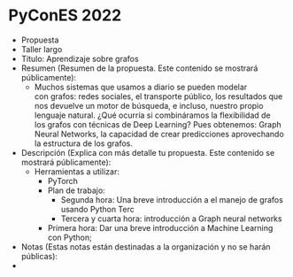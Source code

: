 # PyConES 2022

- Propuesta
- Taller largo
- Título: Aprendizaje sobre grafos
- Resumen (Resumen de la propuesta. Este contenido se mostrará públicamente):
	- Muchos sistemas que usamos a diario se pueden modelar con grafos: redes sociales, el transporte público, los resultados que nos devuelve un motor de búsqueda, e incluso, nuestro propio lenguaje natural. ¿Qué ocurría si combináramos la flexibilidad de los grafos con técnicas de Deep Learning? Pues obtenemos: Graph Neural Networks, la capacidad de crear predicciones aprovechando la estructura de los grafos.
- Descripción (Explica con más detalle tu propuesta. Este contenido se mostrará públicamente):
	- Herramientas a utilizar:
		- PyTorch
		- Plan de trabajo:
			- Segunda hora: Una breve introducción a el manejo de grafos usando Python
Terc
			- Tercera y cuarta hora: introducción a Graph neural networks
		- Primera hora: Dar una breve introducción a Machine Learning con Python;
- Notas (Estas notas están destinadas a la organización y no se harán públicas):
- 
